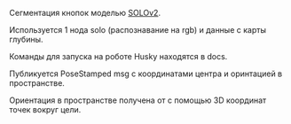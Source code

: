 Сегментация кнопок моделью [SOLOv2](https://github.com/WXinlong/SOLO).

Используется 1 нода solo (распознавание на rgb) и данные с карты глубины.

Команды для запуска на роботе Husky находятся в docs.

Публикуется PoseStamped msg с координатами центра и оринтацией в пространстве.

Ориентация в пространстве получена от с помощью 3D координат точек вокруг цели.

    
